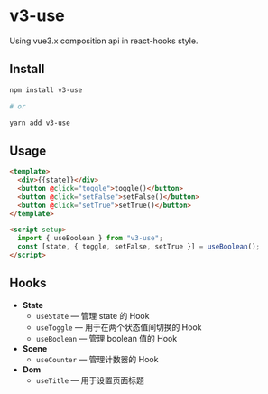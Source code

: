 # v3-use

Using vue3.x composition api in react-hooks style.

## Install

```sh
npm install v3-use

# or

yarn add v3-use
```

## Usage

```html
<template>
  <div>{{state}}</div>
  <button @click="toggle">toggle()</button>
  <button @click="setFalse">setFalse()</button>
  <button @click="setTrue">setTrue()</button>
</template>

<script setup>
  import { useBoolean } from "v3-use";
  const [state, { toggle, setFalse, setTrue }] = useBoolean();
</script>
```

## Hooks

- **State**
  - `useState` — 管理 state 的 Hook
  - `useToggle` — 用于在两个状态值间切换的 Hook
  - `useBoolean` — 管理 boolean 值的 Hook
- **Scene**
  - `useCounter` — 管理计数器的 Hook
- **Dom**
  - `useTitle` — 用于设置页面标题